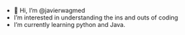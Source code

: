 - 👋 Hi, I’m @javierwagmed
-  I’m interested in understanding the ins and outs of coding
-  I’m currently learning python and Java.
